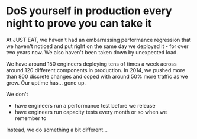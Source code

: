 # DoS yourself in production every night to prove you can take it

At JUST EAT, we haven't had an embarrassing performance regression that we haven't noticed and put right on the same day we deployed it - for over two years now. We also haven't been taken down by unexpected load.

We have around 150 engineers deploying tens of times a week across around 120 different components in production. In 2014, we pushed more than 800 discrete changes and coped with around 50% more traffic as we grew. Our uptime has… gone up.

We don't
* have engineers run a performance test before we release
* have engineers run capacity tests every month or so when we remember to

Instead, we do something a bit different...
